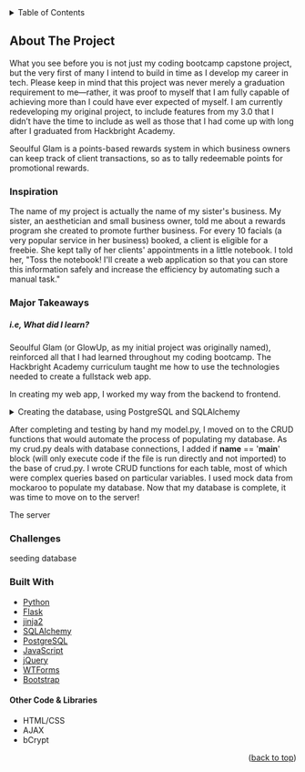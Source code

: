 <!-- TABLE OF CONTENTS -->
<details>
  <summary>Table of Contents</summary>
  <ol>
    <li>
      <a href="#about-the-project">About The Project</a>
      <ul>
        <li><a href="#inspiration">Inspiration</a></li>
        <li><a href="#major-takeaways">Major Takeaways</a></li>
        <li><a href="#challenges">Challenges</a></li>
        <li><a href="#built-with">Built With</a></li>
      </ul>
    </li>
    <li>
      <a href="#getting-started">Getting Started</a>
      <ul>
        <li><a href="#prerequisites">Prerequisites</a></li>
        <li><a href="#installation">Installation</a></li>
      </ul>
    </li>
    <li><a href="#usage">Usage</a></li>
    <li><a href="#contact">Contact</a></li>
  </ol>
</details>

<!-- ABOUT THE PROJECT -->
## About The Project

What you see before you is not just my coding bootcamp capstone project, but the
very first of many I intend to build in time as I develop my career in tech.
Please keep in mind that this project was never merely a graduation requirement
to me—rather, it was proof to myself that I am fully capable of achieving more
than I could have ever expected of myself. I am currently redeveloping my
original project, to include features from my 3.0 that I didn’t have the time to
include as well as those that I had come up with long after I graduated from
Hackbright Academy. 

Seoulful Glam is a points-based rewards system in which business owners can
keep track of client transactions, so as to tally redeemable points for
promotional rewards. 

### Inspiration

The name of my project is actually the name of my sister's business. My sister,
an aesthetician and small business owner, told me about a rewards program she
created to promote further business. For every 10 facials (a very popular 
service in her business) booked, a client is eligible for a freebie. She kept
tally of her clients' appointments in a little notebook. I told her, "Toss the notebook!
I'll create a web application so that you can store this information safely and 
increase the efficiency by automating such a manual task." 

### Major Takeaways
##### i.e, What did I learn?
Seoulful Glam (or GlowUp, as my initial project was originally named), reinforced
all that I had learned throughout my coding bootcamp. The Hackbright Academy
curriculum taught me how to use the technologies needed to create a fullstack web app.

In creating my web app, I worked my way from the backend to frontend.

<details>
<summary>Creating the database, using PostgreSQL and SQLAlchemy</summary>
I began my first establishing a relational database (RDBMS)^ using PostgreSQL. 
Using SQLAlchemy, as opposed to raw SQL, I used classes to create tables in
the database, each of which held columns of data I wanted to include in said tables.
Each column included specifications, such as default, primary key, and autoincrement.
Relationships among the proper tables were establishing using backref. In my prior
'edition' of my project (aka GlowUp), I used db.relationship in both tables
as opposed to backref. At the time I didn't understand the difference between the two
besides the fact that db.relationship took more time to implement the relationships.
I now understand that db.relationship is used if the relationship goes one way
and backref is used if the relationship goes both ways. This time around I used 
backref, including comments between tables with relationships to remember which table
related to which.

<details>
<summary>What did I learn using PostgreSQL and SQLAlchemy?</summary>
A relational database links information from multiple tables by using primary
and foreign keys, which uniquely identifies a row of data. The connection of primary
and foreign keys are what creates the 'relationships' between records contained
throughout existing tables. Relational databases are ideal for working with structured
data, highly organized quantitative data easily used to input, search, and manipulate. 
Because of the relationship constraints created by the referential integrity of 
relational databases, it means that data will be accurate and consistent. 
While RDBMS isn't as easily scalable and flexible as non-relational databases,
that really isn't an issue for the purpose of my project. From what I have been
able to glean and understand, non-relational databases would be preferable
for document data. 
</details>
</details>

After completing and testing by hand my model.py, I moved on to the CRUD functions
that would automate the process of populating my database. As my crud.py deals
with database connections, I added if __name__ == '__main__' block (will only
execute code if the file is run directly and not imported) to the base
of crud.py. I wrote CRUD functions for each table, most of which were complex
queries based on particular variables. I used mock data from mockaroo to populate
my database. Now that my database is complete, it was time to move on to the server!

The server


### Challenges
seeding database
### Built With

* [Python](https://www.python.org/)
* [Flask](https://flask.palletsprojects.com/en/2.1.x/)
* [jinja2](https://jinja.palletsprojects.com/en/3.1.x/)
* [SQLAlchemy](https://www.sqlalchemy.org/)
* [PostgreSQL](https://www.postgresql.org/)
* [JavaScript](https://www.javascript.com/)
* [jQuery](https://jquery.com/)
* [WTForms](https://wtforms.readthedocs.io/en/3.0.x/)
* [Bootstrap](https://getbootstrap.com/)
#### Other Code & Libraries
* HTML/CSS
* AJAX
* bCrypt


<p align="right">(<a href="#top">back to top</a>)</p>

